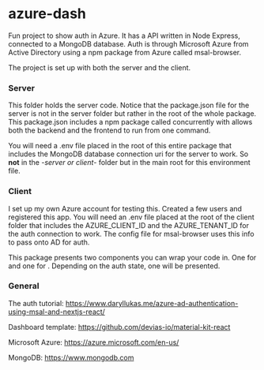 # azure-dash

Fun project to show auth in Azure. It has a API written in Node Express, connected to a MongoDB database. Auth is through Microsoft Azure from Active Directory using a npm package from Azure called msal-browser.

The project is set up with both the server and the client.
### Server
This folder holds the server code. Notice that the package.json file for the server is not in the server folder but rather in the root of the whole package. This package.json includes a npm package called concurrently with allows both the backend and the frontend to run from one command.

You will need a .env file placed in the root of this entire package that includes the MongoDB database connection uri for the server to work. So **not** in the -*server or client*- folder but in the main root for this environment file.

### Client
I set up my own Azure account for testing this. Created a few users and registered this app. You will need an .env file placed at the root of the client folder that includes the AZURE_CLIENT_ID and the AZURE_TENANT_ID for the auth connection to work. The config file for msal-browser uses this info to pass onto AD for auth.

This package presents two components you can wrap your code in. One for <authenticated> and one for <unauthenticated>. Depending on the auth state, one will be presented.

### General
The auth tutorial:
https://www.daryllukas.me/azure-ad-authentication-using-msal-and-nextjs-react/

Dashboard template:
https://github.com/devias-io/material-kit-react

Microsoft Azure:
https://azure.microsoft.com/en-us/

MongoDB:
https://www.mongodb.com